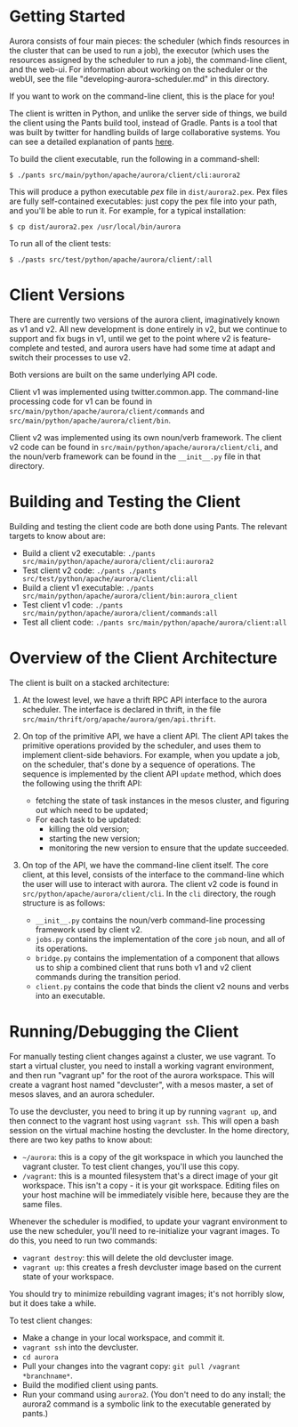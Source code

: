 
Getting Started
=================

Aurora consists of four main pieces: the scheduler (which finds resources in the cluster that can be used to run a job), the executor (which uses the resources assigned by the scheduler to run a job), the command-line client, and the web-ui. For information about working on the scheduler or the webUI, see the file "developing-aurora-scheduler.md" in this directory.

If you want to work on the command-line client, this is the place for you!

The client is written in Python, and unlike the server side of things, we build the client using the Pants build tool, instead of Gradle. Pants is a tool that was built by twitter for handling builds of large collaborative systems. You can see a detailed explanation of
pants [here](http://pantsbuild.github.io/python-readme.html).

To build the client executable, run the following in a command-shell:

    $ ./pants src/main/python/apache/aurora/client/cli:aurora2

This will produce a python executable _pex_ file in `dist/aurora2.pex`. Pex files
are fully self-contained executables: just copy the pex file into your path, and you'll be able to run it. For example, for a typical installation:

    $ cp dist/aurora2.pex /usr/local/bin/aurora

To run all of the client tests:

    $ ./pasts src/test/python/apache/aurora/client/:all


Client Versions
==================

There are currently two versions of the aurora client, imaginatively known as v1 and v2. All new development is done entirely in v2, but we continue to support and fix bugs in v1, until we get to the point where v2 is feature-complete and tested, and aurora users have had some time at adapt and switch their processes to use v2.

Both versions are built on the same underlying API code.

Client v1 was implemented using twitter.common.app. The command-line processing code for v1 can be found in `src/main/python/apache/aurora/client/commands` and
`src/main/python/apache/aurora/client/bin`.

Client v2 was implemented using its own noun/verb framework. The client v2 code can be found in `src/main/python/apache/aurora/client/cli`, and the noun/verb framework can be
found in the `__init__.py` file in that directory.


Building and Testing the Client
=================================

Building and testing the client code are both done using Pants. The relevant targets to know about are:

   * Build a client v2 executable: `./pants src/main/python/apache/aurora/client/cli:aurora2`
   * Test client v2 code: `./pants ./pants src/test/python/apache/aurora/client/cli:all`
   * Build a client v1 executable: `./pants src/main/python/apache/aurora/client/bin:aurora_client`
   * Test client v1 code: `./pants src/main/python/apache/aurora/client/commands:all`
   * Test all client code: `./pants src/main/python/apache/aurora/client:all`


Overview of the Client Architecture
=====================================

The client is built on a stacked architecture:

   1. At the lowest level, we have a thrift RPC API interface
    to the aurora scheduler. The interface is declared in thrift, in the file
    `src/main/thrift/org/apache/aurora/gen/api.thrift`.

  2. On top of the primitive API, we have a client API. The client API
    takes the primitive operations provided by the scheduler, and uses them
    to implement client-side behaviors. For example, when you update a job,
    on the scheduler, that's done by a sequence of operations.  The sequence is implemented
    by the client API `update` method, which does the following using the thrift API:
     * fetching the state of task instances in the mesos cluster, and figuring out which need
       to be updated;
     * For each task to be updated:
         - killing the old version;
         - starting the new version;
         - monitoring the new version to ensure that the update succeeded.
  3. On top of the API, we have the command-line client itself. The core client, at this level,
    consists of the interface to the command-line which the user will use to interact with aurora.
    The client v2 code is found in `src/python/apache/aurora/client/cli`. In the `cli` directory,
    the rough structure is as follows:
       * `__init__.py` contains the noun/verb command-line processing framework used by client v2.
       * `jobs.py` contains the implementation of the core `job` noun, and all of its operations.
       * `bridge.py` contains the implementation of a component that allows us to ship a
         combined client that runs both v1 and v2 client commands during the transition period.
       * `client.py` contains the code that binds the client v2 nouns and verbs into an executable.

Running/Debugging the Client
=============================

For manually testing client changes against a cluster, we use vagrant. To start a virtual cluster,
you need to install a working vagrant environment, and then run "vagrant up" for the root of
the aurora workspace. This will create a vagrant host named "devcluster", with a mesos master,
a set of mesos slaves, and an aurora scheduler.

To use the devcluster, you need to bring it up by running `vagrant up`, and then connect to the vagrant host using `vagrant ssh`. This will open a bash session on the virtual machine hosting the devcluster. In the home directory, there are two key paths to know about:

   * `~/aurora`: this is a copy of the git workspace in which you launched the vagrant cluster.
     To test client changes, you'll use this copy.
   * `/vagrant`: this is a mounted filesystem that's a direct image of your git workspace.
     This isn't a copy - it is your git workspace. Editing files on your host machine will
     be immediately visible here, because they are the same files.

Whenever the scheduler is modified, to update your vagrant environment to use the new scheduler,
you'll need to re-initialize your vagrant images. To do this, you need to run two commands:

   * `vagrant destroy`: this will delete the old devcluster image.
   * `vagrant up`: this creates a fresh devcluster image based on the current state of your workspace.

You should try to minimize rebuilding vagrant images; it's not horribly slow, but it does take a while.

To test client changes:

   * Make a change in your local workspace, and commit it.
   * `vagrant ssh` into the devcluster.
   * `cd aurora`
   * Pull your changes into the vagrant copy: `git pull /vagrant *branchname*`.
   * Build the modified client using pants.
   * Run your command using `aurora2`. (You don't need to do any install; the aurora2 command
     is a symbolic link to the executable generated by pants.)
